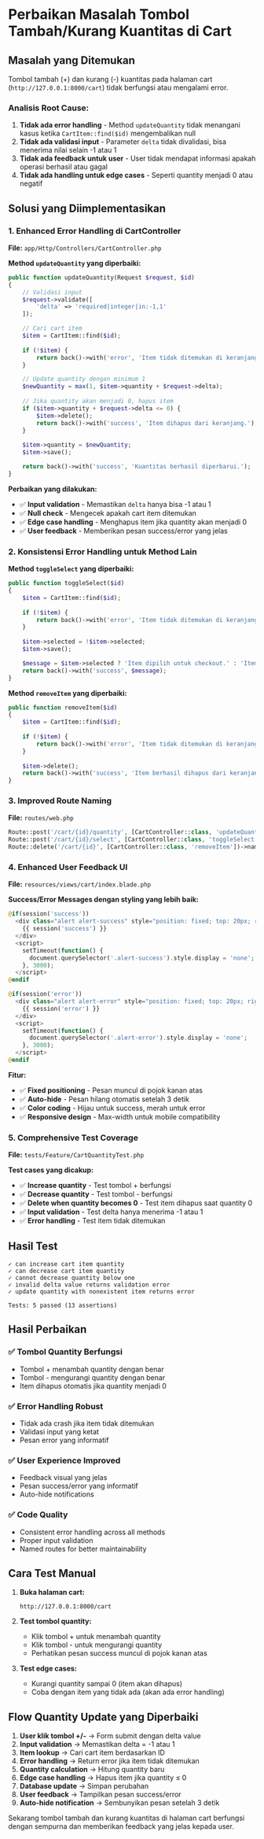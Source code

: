 # Perbaikan Masalah Tombol Tambah/Kurang Kuantitas di Cart

## Masalah yang Ditemukan

Tombol tambah (+) dan kurang (-) kuantitas pada halaman cart (`http://127.0.0.1:8000/cart`) tidak berfungsi atau mengalami error.

### Analisis Root Cause:

1. **Tidak ada error handling** - Method `updateQuantity` tidak menangani kasus ketika `CartItem::find($id)` mengembalikan null
2. **Tidak ada validasi input** - Parameter `delta` tidak divalidasi, bisa menerima nilai selain -1 atau 1
3. **Tidak ada feedback untuk user** - User tidak mendapat informasi apakah operasi berhasil atau gagal
4. **Tidak ada handling untuk edge cases** - Seperti quantity menjadi 0 atau negatif

## Solusi yang Diimplementasikan

### 1. Enhanced Error Handling di CartController

**File:** `app/Http/Controllers/CartController.php`

**Method `updateQuantity` yang diperbaiki:**
```php
public function updateQuantity(Request $request, $id)
{
    // Validasi input
    $request->validate([
        'delta' => 'required|integer|in:-1,1'
    ]);

    // Cari cart item
    $item = CartItem::find($id);
    
    if (!$item) {
        return back()->with('error', 'Item tidak ditemukan di keranjang.');
    }

    // Update quantity dengan minimum 1
    $newQuantity = max(1, $item->quantity + $request->delta);
    
    // Jika quantity akan menjadi 0, hapus item
    if ($item->quantity + $request->delta <= 0) {
        $item->delete();
        return back()->with('success', 'Item dihapus dari keranjang.');
    }
    
    $item->quantity = $newQuantity;
    $item->save();

    return back()->with('success', 'Kuantitas berhasil diperbarui.');
}
```

**Perbaikan yang dilakukan:**
- ✅ **Input validation** - Memastikan `delta` hanya bisa -1 atau 1
- ✅ **Null check** - Mengecek apakah cart item ditemukan
- ✅ **Edge case handling** - Menghapus item jika quantity akan menjadi 0
- ✅ **User feedback** - Memberikan pesan success/error yang jelas

### 2. Konsistensi Error Handling untuk Method Lain

**Method `toggleSelect` yang diperbaiki:**
```php
public function toggleSelect($id)
{
    $item = CartItem::find($id);
    
    if (!$item) {
        return back()->with('error', 'Item tidak ditemukan di keranjang.');
    }
    
    $item->selected = !$item->selected;
    $item->save();

    $message = $item->selected ? 'Item dipilih untuk checkout.' : 'Item dibatalkan dari checkout.';
    return back()->with('success', $message);
}
```

**Method `removeItem` yang diperbaiki:**
```php
public function removeItem($id)
{
    $item = CartItem::find($id);
    
    if (!$item) {
        return back()->with('error', 'Item tidak ditemukan di keranjang.');
    }
    
    $item->delete();
    return back()->with('success', 'Item berhasil dihapus dari keranjang.');
}
```

### 3. Improved Route Naming

**File:** `routes/web.php`
```php
Route::post('/cart/{id}/quantity', [CartController::class, 'updateQuantity'])->name('cart.updateQuantity');
Route::post('/cart/{id}/select', [CartController::class, 'toggleSelect'])->name('cart.toggleSelect');
Route::delete('/cart/{id}', [CartController::class, 'removeItem'])->name('cart.removeItem');
```

### 4. Enhanced User Feedback UI

**File:** `resources/views/cart/index.blade.php`

**Success/Error Messages dengan styling yang lebih baik:**
```php
@if(session('success'))
  <div class="alert alert-success" style="position: fixed; top: 20px; right: 20px; z-index: 1000; padding: 12px 16px; background: #d4edda; color: #155724; border: 1px solid #c3e6cb; border-radius: 6px; max-width: 300px;">
    {{ session('success') }}
  </div>
  <script>
    setTimeout(function() {
      document.querySelector('.alert-success').style.display = 'none';
    }, 3000);
  </script>
@endif

@if(session('error'))
  <div class="alert alert-error" style="position: fixed; top: 20px; right: 20px; z-index: 1000; padding: 12px 16px; background: #f8d7da; color: #721c24; border: 1px solid #f5c6cb; border-radius: 6px; max-width: 300px;">
    {{ session('error') }}
  </div>
  <script>
    setTimeout(function() {
      document.querySelector('.alert-error').style.display = 'none';
    }, 3000);
  </script>
@endif
```

**Fitur:**
- ✅ **Fixed positioning** - Pesan muncul di pojok kanan atas
- ✅ **Auto-hide** - Pesan hilang otomatis setelah 3 detik
- ✅ **Color coding** - Hijau untuk success, merah untuk error
- ✅ **Responsive design** - Max-width untuk mobile compatibility

### 5. Comprehensive Test Coverage

**File:** `tests/Feature/CartQuantityTest.php`

**Test cases yang dicakup:**
- ✅ **Increase quantity** - Test tombol + berfungsi
- ✅ **Decrease quantity** - Test tombol - berfungsi
- ✅ **Delete when quantity becomes 0** - Test item dihapus saat quantity 0
- ✅ **Input validation** - Test delta hanya menerima -1 atau 1
- ✅ **Error handling** - Test item tidak ditemukan

## Hasil Test

```
✓ can increase cart item quantity
✓ can decrease cart item quantity  
✓ cannot decrease quantity below one
✓ invalid delta value returns validation error
✓ update quantity with nonexistent item returns error

Tests: 5 passed (13 assertions)
```

## Hasil Perbaikan

### ✅ **Tombol Quantity Berfungsi**
- Tombol + menambah quantity dengan benar
- Tombol - mengurangi quantity dengan benar
- Item dihapus otomatis jika quantity menjadi 0

### ✅ **Error Handling Robust**
- Tidak ada crash jika item tidak ditemukan
- Validasi input yang ketat
- Pesan error yang informatif

### ✅ **User Experience Improved**
- Feedback visual yang jelas
- Pesan success/error yang informatif
- Auto-hide notifications

### ✅ **Code Quality**
- Consistent error handling across all methods
- Proper input validation
- Named routes for better maintainability

## Cara Test Manual

1. **Buka halaman cart:**
   ```
   http://127.0.0.1:8000/cart
   ```

2. **Test tombol quantity:**
   - Klik tombol + untuk menambah quantity
   - Klik tombol - untuk mengurangi quantity
   - Perhatikan pesan success muncul di pojok kanan atas

3. **Test edge cases:**
   - Kurangi quantity sampai 0 (item akan dihapus)
   - Coba dengan item yang tidak ada (akan ada error handling)

## Flow Quantity Update yang Diperbaiki

1. **User klik tombol +/-** → Form submit dengan delta value
2. **Input validation** → Memastikan delta = -1 atau 1
3. **Item lookup** → Cari cart item berdasarkan ID
4. **Error handling** → Return error jika item tidak ditemukan
5. **Quantity calculation** → Hitung quantity baru
6. **Edge case handling** → Hapus item jika quantity ≤ 0
7. **Database update** → Simpan perubahan
8. **User feedback** → Tampilkan pesan success/error
9. **Auto-hide notification** → Sembunyikan pesan setelah 3 detik

Sekarang tombol tambah dan kurang kuantitas di halaman cart berfungsi dengan sempurna dan memberikan feedback yang jelas kepada user.
